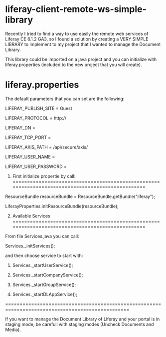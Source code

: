 liferay-client-remote-ws-simple-library
=======================================

Recently I tried to find a way to use easily the remote web services of Liferay CE 6.1.2 GA3, so I found a solution by creating a VERY SIMPLE LIBRARY to implement to my project that I wanted to manage the Document Library.

This library could be imported on a java project and you can initialize with liferay.properties (included to the new project that you will create).



liferay.properties
=================================================================================================

The default parameters that you can set are the following:

LIFERAY_PUBLISH_SITE = Guest

LIFERAY_PROTOCOL = http://

LIFERAY_DN = <Domain Name or IP>

LIFERAY_TCP_PORT = <Port>

LIFERAY_AXIS_PATH = /api/secure/axis/

LIFERAY_USER_NAME = <Screen Name or Email>

LIFERAY_USER_PASSWORD = <Password>


1) First initialize propertie by call:
=================================================================================================

ResourceBundle resourceBundle = ResourceBundle.getBundle("liferay");

LiferayProperties.initResourceBundle(resourceBundle);

2) Available Services
=================================================================================================

From file Services.java you can call:

Services._initServices();

and then choose service to start with:

1) Services._startUserService();

2) Services._startCompanyService();

3) Services._startGroupService();

4) Services._startDLAppService();

=================================================================================================

If you want to manage the Document Library of Liferay and your portal is in staging mode, be carefull with staging modes (Uncheck Documents and Media).


